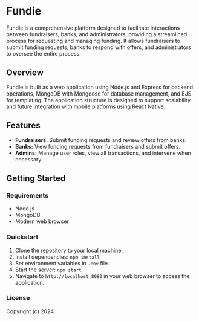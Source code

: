 # Fundie

Fundie is a comprehensive platform designed to facilitate interactions between fundraisers, banks, and administrators, providing a streamlined process for requesting and managing funding. It allows fundraisers to submit funding requests, banks to respond with offers, and administrators to oversee the entire process.

## Overview

Fundie is built as a web application using Node.js and Express for backend operations, MongoDB with Mongoose for database management, and EJS for templating. The application structure is designed to support scalability and future integration with mobile platforms using React Native.

## Features

- **Fundraisers:** Submit funding requests and review offers from banks.
- **Banks:** View funding requests from fundraisers and submit offers.
- **Admins:** Manage user roles, view all transactions, and intervene when necessary.

## Getting Started

### Requirements

- Node.js
- MongoDB
- Modern web browser

### Quickstart

1. Clone the repository to your local machine.
2. Install dependencies: `npm install`
3. Set environment variables in `.env` file.
4. Start the server: `npm start`
5. Navigate to `http://localhost:8080` in your web browser to access the application.

### License

Copyright (c) 2024.